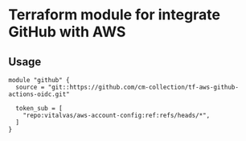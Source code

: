 # Terraform module for integrate GitHub with AWS

## Usage

```hcl
module "github" {
  source = "git::https://github.com/cm-collection/tf-aws-github-actions-oidc.git"

  token_sub = [
    "repo:vitalvas/aws-account-config:ref:refs/heads/*",
  ]
}
```
